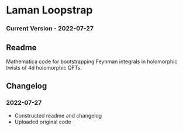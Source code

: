 # Laman Loopstrap

### Current Version - 2022-07-27

## Readme
Mathematica code for bootstrapping Feynman integrals in holomorphic twists of 4d holomorphic QFTs.

## Changelog
### 2022-07-27
- Constructed readme and changelog
- Uploaded original code
